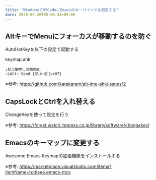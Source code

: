 ```yaml
---
title: "WindowsでVSCodeにEmacsのキーバインドを設定する"
date: 2020-06-28T05:06:34+09:00
---
```


## AltキーでMenuにフォーカスが移動するのを防ぐ

AutoHotKeyを以下の設定で起動する

keymap.ahk

<pre class="language-ahk line-numbers">
<code>;Alt単押しの無効化
~LAlt::Send {Blind}{vk07}
</code></pre>

※参考: https://github.com/karakaram/alt-ime-ahk/issues/2

## CapsLockとCtrlを入れ替える

ChangeKeyを使って設定を行う

※参考: https://forest.watch.impress.co.jp/library/software/changekey/

## Emacsのキーマップに変更する

Awesome Emacs Keymapの拡張機能をインストールする

※参考: https://marketplace.visualstudio.com/items?itemName=tuttieee.emacs-mcx
